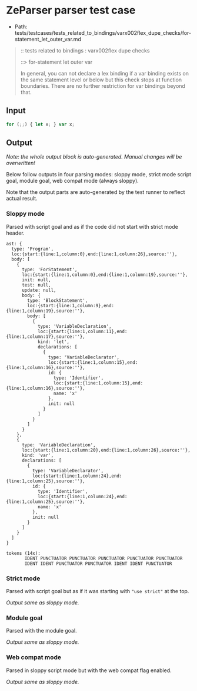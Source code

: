 # ZeParser parser test case

- Path: tests/testcases/tests_related_to_bindings/varx002flex_dupe_checks/for-statement_let_outer_var.md

> :: tests related to bindings : varx002flex dupe checks
>
> ::> for-statement let outer var
> 
> In general, you can not declare a lex binding if a var binding exists on the same statement level or below but this check stops at function boundaries. There are no further restriction for var bindings beyond that.

## Input

`````js
for (;;) { let x; } var x;
`````

## Output

_Note: the whole output block is auto-generated. Manual changes will be overwritten!_

Below follow outputs in four parsing modes: sloppy mode, strict mode script goal, module goal, web compat mode (always sloppy).

Note that the output parts are auto-generated by the test runner to reflect actual result.

### Sloppy mode

Parsed with script goal and as if the code did not start with strict mode header.

`````
ast: {
  type: 'Program',
  loc:{start:{line:1,column:0},end:{line:1,column:26},source:''},
  body: [
    {
      type: 'ForStatement',
      loc:{start:{line:1,column:0},end:{line:1,column:19},source:''},
      init: null,
      test: null,
      update: null,
      body: {
        type: 'BlockStatement',
        loc:{start:{line:1,column:9},end:{line:1,column:19},source:''},
        body: [
          {
            type: 'VariableDeclaration',
            loc:{start:{line:1,column:11},end:{line:1,column:17},source:''},
            kind: 'let',
            declarations: [
              {
                type: 'VariableDeclarator',
                loc:{start:{line:1,column:15},end:{line:1,column:16},source:''},
                id: {
                  type: 'Identifier',
                  loc:{start:{line:1,column:15},end:{line:1,column:16},source:''},
                  name: 'x'
                },
                init: null
              }
            ]
          }
        ]
      }
    },
    {
      type: 'VariableDeclaration',
      loc:{start:{line:1,column:20},end:{line:1,column:26},source:''},
      kind: 'var',
      declarations: [
        {
          type: 'VariableDeclarator',
          loc:{start:{line:1,column:24},end:{line:1,column:25},source:''},
          id: {
            type: 'Identifier',
            loc:{start:{line:1,column:24},end:{line:1,column:25},source:''},
            name: 'x'
          },
          init: null
        }
      ]
    }
  ]
}

tokens (14x):
       IDENT PUNCTUATOR PUNCTUATOR PUNCTUATOR PUNCTUATOR PUNCTUATOR
       IDENT IDENT PUNCTUATOR PUNCTUATOR IDENT IDENT PUNCTUATOR
`````

### Strict mode

Parsed with script goal but as if it was starting with `"use strict"` at the top.

_Output same as sloppy mode._

### Module goal

Parsed with the module goal.

_Output same as sloppy mode._

### Web compat mode

Parsed in sloppy script mode but with the web compat flag enabled.

_Output same as sloppy mode._

